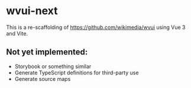 # wvui-next

This is a re-scaffolding of https://github.com/wikimedia/wvui using Vue 3 and Vite.

## Not yet implemented:
- Storybook or something similar
- Generate TypeScript definitions for third-party use
- Generate source maps
